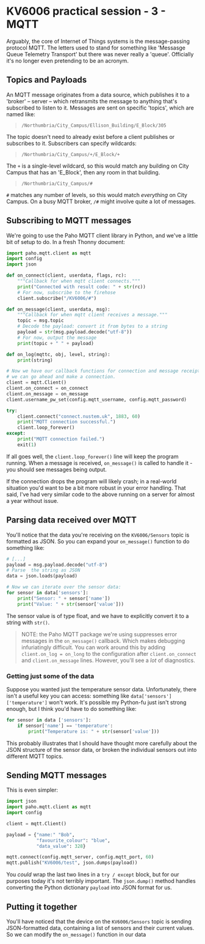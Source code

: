 # KV6006 practical session - 3 - MQTT

Arguably, the core of Internet of Things systems is the message-passing protocol MQTT. The letters used to stand for something like 'Messasge Queue Telemetry Transport' but there was never really a 'queue'. Officially it's no longer even pretending to be an acronym.

## Topics and Payloads

An MQTT message originates from a data source, which publishes it to a 'broker' – server – which retransmits the message to anything that's subscribed to listen to it. Messages are sent on specific 'topics', which are named like:

> `/Northumbria/City_Campus/Ellison_Building/E_Block/305`

The topic doesn't need to already exist before a client publishes or subscribes to it. Subscribers can specify wildcards:

> `/Northumbria/City_Campus/+/E_Block/+`

The `+` is a single-level wildcard, so this would match any building on City Campus that has an 'E_Block', then any room in that building.

> `/Northumbria/City_Campus/#`

`#` matches any number of levels, so this would match _everything_ on City Campus. On a busy MQTT broker, `/#` might involve quite a lot of messages.

## Subscribing to MQTT messages

We're going to use the Paho MQTT client library in Python, and we've a little bit of setup to do. In a fresh Thonny document:

```python
import paho.mqtt.client as mqtt
import config
import json

def on_connect(client, userdata, flags, rc):
    """Callback for when mqtt client connects."""
    print("Connected with result code: " + str(rc))
    # For now, subscribe to the firehose
    client.subscribe("/KV6006/#")

def on_message(client, userdata, msg):
    """Callback for when mqtt client receives a message."""
    topic = msg.topic
    # Decode the payload: convert it from bytes to a string
    payload = str(msg.payload.decode("utf-8"))
    # For now, output the message
    print(topic + " " + payload)

def on_log(mqttc, obj, level, string):
    print(string)

# Now we have our callback functions for connection and message receipt,
# we can go ahead and make a connection.
client = mqtt.Client()
client.on_connect = on_connect
client.on_message = on_message
client.username_pw_set(config.mqtt_username, config.mqtt_password)

try:
    client.connect("connect.nustem.uk", 1883, 60)
    print("MQTT connection successful.")
    client.loop_forever()
except:
    print("MQTT connection failed.")
    exit(1)
```

If all goes well, the `client.loop_forever()` line will keep the program running. When a message is received, `on_message()` is called to handle it - you should see messages being output.

If the connection drops the program will likely crash; in a real-world situation you'd want to be a bit more robust in your error handling. That said, I've had very similar code to the above running on a server for almost a year without issue.

## Parsing data received over MQTT

You'll notice that the data you're receiving on the `KV6006/Sensors` topic is formatted as JSON. So you can expand your `on_message()` function to do something like:

```python
# [...]
payload = msg.payload.decode("utf-8")
# Parse  the string as JSON
data = json.loads(payload)

# Now we can iterate over the sensor data:
for sensor in data['sensors']:
    print("Sensor: " + sensor['name'])
    print("Value: " + str(sensor['value']))
```

The sensor value is of type float, and we have to explicitly convert it to a string with `str()`.

> NOTE: the Paho MQTT package we're using suppresses error messages in the `on_message()` callback. Which makes debugging infuriatingly difficult. You can work around this by adding `client.on_log = on_long` to the configuration after `client.on_connect` and `client.on_message` lines. However, you'll see a *lot* of diagnostics.

### Getting just some of the data

Suppose you wanted just the temperature sensor data. Unfortunately, there isn't a useful key you can access: something like `data['sensors']['temperature']` won't work. It's possible my Python-fu just isn't strong enough, but I think you'd have to do something like:


```python
for sensor in data ['sensors']:
    if sensor['name'] == 'temperature':
        print("Temperature is: " + str(sensor['value']))
```

This probably illustrates that I should have thought more carefully about the JSON structure of the sensor data, or broken the individual sensors out into different MQTT topics.

## Sending MQTT messages

This is even simpler:

```python
import json
import paho.mqtt.client as mqtt
import config

client = mqtt.Client()

payload = {"name:" "Bob",
           "favourite_colour": "blue",
           "data_value": 328}

mqtt.connect(config.mqtt_server, config.mqtt_port, 60)
mqtt.publish("KV6006/test", json.dumps(payload))
```

You _could_ wrap the last two lines in a `try / except` block, but for our purposes today it's not terribly important. The `json.dump()` method handles converting the Python dictionary `payload` into JSON format for us.

## Putting it together

You'll have noticed that the device on the `KV6006/Sensors` topic is sending JSON-formatted data, containing a list of sensors and their current values. So we can modify the `on_message()` function in our data
